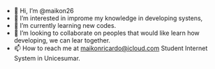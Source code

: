- 👋 Hi, I’m @maikon26
- 👀 I’m interested in improme my knowledge in developing systens,
- 🌱 I’m currently learning new codes.
- 💞️ I’m looking to collaborate on peoples that would like learn how developing, we can lear together.
- 📫 How to reach me at maikonricardo@icloud.com
  Student Internet System in Unicesumar.

<!---
maikon26/maikon26 is a ✨ special ✨ repository because its `README.md` (this file) appears on your GitHub profile.
You can click the Preview link to take a look at your changes.
--->
